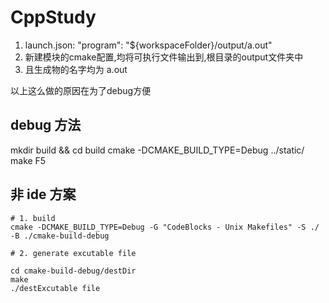 # CppStudy


1. launch.json: "program": "${workspaceFolder}/output/a.out"
2. 新建模块的cmake配置,均将可执行文件输出到,根目录的output文件夹中
3. 且生成物的名字均为 a.out

以上这么做的原因在为了debug方便

## debug 方法
mkdir build && cd build
cmake -DCMAKE_BUILD_TYPE=Debug ../static/
make
F5


## 非 ide 方案
```shell
# 1. build
cmake -DCMAKE_BUILD_TYPE=Debug -G "CodeBlocks - Unix Makefiles" -S ./ -B ./cmake-build-debug 

# 2. generate excutable file

cd cmake-build-debug/destDir
make 
./destExcutable file

```